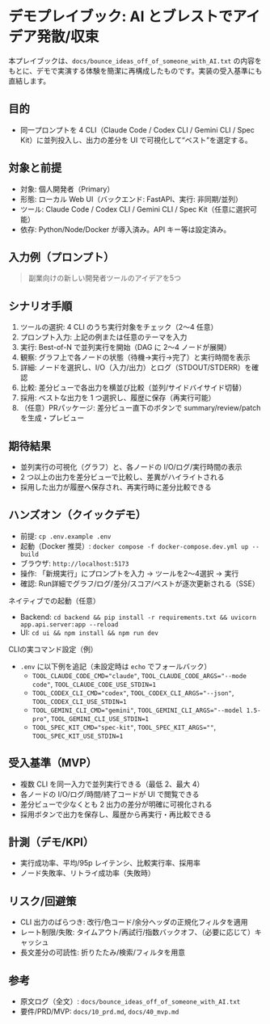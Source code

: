 # デモプレイブック: AI とブレストでアイデア発散/収束

本プレイブックは、`docs/bounce_ideas_off_of_someone_with_AI.txt` の内容をもとに、デモで実演する体験を簡潔に再構成したものです。実装の受入基準にも直結します。

## 目的
- 同一プロンプトを 4 CLI（Claude Code / Codex CLI / Gemini CLI / Spec Kit）に並列投入し、出力の差分を UI で可視化して“ベスト”を選定する。

## 対象と前提
- 対象: 個人開発者（Primary）
- 形態: ローカル Web UI（バックエンド: FastAPI、実行: 非同期/並列）
- ツール: Claude Code / Codex CLI / Gemini CLI / Spec Kit（任意に選択可能）
- 依存: Python/Node/Docker が導入済み。API キー等は設定済み。

## 入力例（プロンプト）
> 副業向けの新しい開発者ツールのアイデアを5つ

## シナリオ手順
1) ツールの選択: 4 CLI のうち実行対象をチェック（2〜4 任意）
2) プロンプト入力: 上記の例または任意のテーマを入力
3) 実行: Best-of-N で並列実行を開始（DAG に 2〜4 ノードが展開）
4) 観察: グラフ上で各ノードの状態（待機→実行→完了）と実行時間を表示
5) 詳細: ノードを選択し、I/O（入力/出力）とログ（STDOUT/STDERR）を確認
6) 比較: 差分ビューで各出力を横並び比較（並列/サイドバイサイド切替）
7) 採用: ベストな出力を 1 つ選択し、履歴に保存（再実行可能）
8) （任意）PRパッケージ: 差分ビュー直下のボタンで summary/review/patch を生成・プレビュー

## 期待結果
- 並列実行の可視化（グラフ）と、各ノードの I/O/ログ/実行時間の表示
- 2 つ以上の出力を差分ビューで比較し、差異がハイライトされる
- 採用した出力が履歴へ保存され、再実行時に差分比較できる

## ハンズオン（クイックデモ）
- 前提: `cp .env.example .env`
- 起動（Docker 推奨）: `docker compose -f docker-compose.dev.yml up --build`
- ブラウザ: `http://localhost:5173`
- 操作: 「新規実行」にプロンプトを入力 → ツールを2〜4選択 → 実行
- 確認: Run詳細でグラフ/ログ/差分/スコア/ベストが逐次更新される（SSE）

ネイティブでの起動（任意）
- Backend: `cd backend && pip install -r requirements.txt && uvicorn app.api.server:app --reload`
- UI: `cd ui && npm install && npm run dev`

CLIの実コマンド設定（例）
- `.env` に以下例を追記（未設定時は `echo` でフォールバック）
  - `TOOL_CLAUDE_CODE_CMD="claude"`, `TOOL_CLAUDE_CODE_ARGS="--mode code"`, `TOOL_CLAUDE_CODE_USE_STDIN=1`
  - `TOOL_CODEX_CLI_CMD="codex"`, `TOOL_CODEX_CLI_ARGS="--json"`, `TOOL_CODEX_CLI_USE_STDIN=1`
  - `TOOL_GEMINI_CLI_CMD="gemini"`, `TOOL_GEMINI_CLI_ARGS="--model 1.5-pro"`, `TOOL_GEMINI_CLI_USE_STDIN=1`
  - `TOOL_SPEC_KIT_CMD="spec-kit"`, `TOOL_SPEC_KIT_ARGS=""`, `TOOL_SPEC_KIT_USE_STDIN=1`

## 受入基準（MVP）
- 複数 CLI を同一入力で並列実行できる（最低 2、最大 4）
- 各ノードの I/O/ログ/時間/終了コードが UI で閲覧できる
- 差分ビューで少なくとも 2 出力の差分が明確に可視化される
- 採用ボタンで出力を保存し、履歴から再実行・再比較できる

## 計測（デモ/KPI）
- 実行成功率、平均/95p レイテンシ、比較実行率、採用率
- ノード失敗率、リトライ成功率（失敗時）

## リスク/回避策
- CLI 出力のばらつき: 改行/色コード/余分ヘッダの正規化フィルタを適用
- レート制限/失敗: タイムアウト/再試行/指数バックオフ、（必要に応じて）キャッシュ
- 長文差分の可読性: 折りたたみ/検索/フィルタを用意

## 参考
- 原文ログ（全文）: `docs/bounce_ideas_off_of_someone_with_AI.txt`
- 要件/PRD/MVP: `docs/10_prd.md`, `docs/40_mvp.md`
